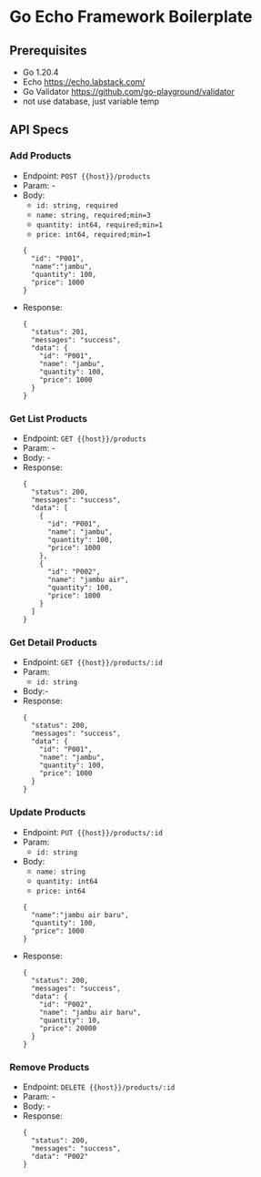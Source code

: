 # Go Echo Framework Boilerplate
## Prerequisites
- Go 1.20.4
- Echo https://echo.labstack.com/
- Go Validator https://github.com/go-playground/validator
- not use database, just variable temp

## API Specs
### Add Products
- Endpoint: ```POST {{host}}/products```
- Param: -
- Body:
  - `id: string, required`
  - `name: string, required;min=3`
  - `quantity: int64, required;min=1`
  - `price: int64, required;min=1`
  ```
  {
    "id": "P001",
    "name":"jambu",
    "quantity": 100,
    "price": 1000
  }
  ```
- Response:
  ```
  {
    "status": 201,
    "messages": "success",
    "data": {
      "id": "P001",
      "name": "jambu",
      "quantity": 100,
      "price": 1000
    }
  }
  ```
### Get List Products
- Endpoint: ```GET {{host}}/products```
- Param: -
- Body: -
- Response:
  ```
  {
    "status": 200,
    "messages": "success",
    "data": [
      {
        "id": "P001",
        "name": "jambu",
        "quantity": 100,
        "price": 1000
      },
      {
        "id": "P002",
        "name": "jambu air",
        "quantity": 100,
        "price": 1000
      }
    ]
  }
  ```
### Get Detail Products
- Endpoint: ```GET {{host}}/products/:id```
- Param:
  - `id: string`
- Body:-
- Response:
  ```
  {
    "status": 200,
    "messages": "success",
    "data": {
      "id": "P001",
      "name": "jambu",
      "quantity": 100,
      "price": 1000
    }
  }
  ```
### Update Products
- Endpoint: ```PUT {{host}}/products/:id```
- Param:
  - `id: string`
- Body:
  - `name: string`
  - `quantity: int64`
  - `price: int64`
  ```
  {
    "name":"jambu air baru",
    "quantity": 100,
    "price": 1000
  }
  ```
- Response:
  ```
  {
    "status": 200,
    "messages": "success",
    "data": {
      "id": "P002",
      "name": "jambu air baru",
      "quantity": 10,
      "price": 20000
    }
  }
  ```
### Remove Products
- Endpoint: ```DELETE {{host}}/products/:id```
- Param: -
- Body: -
- Response:
  ```
  {
    "status": 200,
    "messages": "success",
    "data": "P002"
  }
  ```

